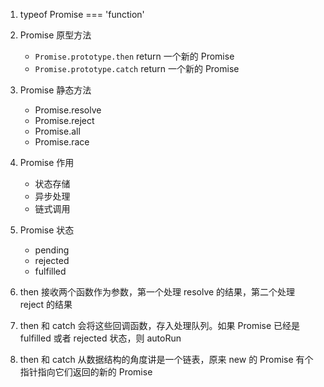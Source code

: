 
1. typeof Promise === 'function'
2. Promise 原型方法
   - `Promise.prototype.then` return 一个新的 Promise
   - `Promise.prototype.catch` return 一个新的 Promise

3. Promise 静态方法
   - Promise.resolve
   - Promise.reject
   - Promise.all
   - Promise.race

4. Promise 作用
   - 状态存储
   - 异步处理
   - 链式调用

5. Promise 状态
   - pending
   - rejected
   - fulfilled

6. then 接收两个函数作为参数，第一个处理 resolve 的结果，第二个处理 reject 的结果
7. then 和 catch 会将这些回调函数，存入处理队列。如果 Promise 已经是 fulfilled 或者 rejected 状态，则 autoRun
8. then 和 catch 从数据结构的角度讲是一个链表，原来 new 的 Promise 有个指针指向它们返回的新的 Promise
